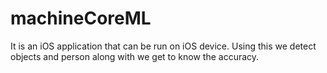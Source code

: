 # machineCoreML

It is an iOS application that can be run on iOS device. Using this we detect objects and person along with we get to know the accuracy.
